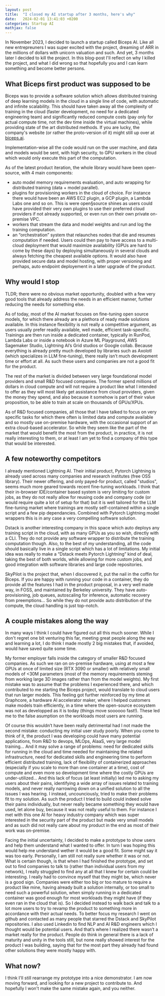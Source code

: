 ```yaml
---
layout: post
title:  "I closed my AI startup after 3 months, here's why"
date:   2024-02-01 13:41:03 +0200
categories: Startup AI
mathjax: false
---
```



In November 2023, I decided to launch a startup called Biceps AI. Like all new entrepreuners I was super excited with the project, dreaming of ARR in the millions of dollars with unicorn valuation and such. And yet, 3 months later I decided to kill the project. In this blog-post I'll reflect on why I killed the project, and what I did wrong so that hopefully you and I can learn something and become better persons.

## What Biceps first product was supposed to be

Biceps was to provide a software solution which allows distributed training of deep learning models in the cloud in a single line of code, with automatic and infinite scalability. This should have taken away all the complexity of training in the cloud (faster development, no need for a dedicated engineering team) and significantly reduced compute costs (pay only for actual compute time, not the dev time inside the virtual machines), while providing state of the art distributed methods. If you are lucky, the company's website (or rather the proto-version of it) might still up over at [biceps.ai](https://biceps.ai).

Implementation-wise all the code would run on the user machine, and data and models would be sent, with high security, to GPU workers in the cloud which would only execute this part of the computation.

As of the latest product iteration, the whole library would have been open-source, with 4 main components:
* auto model memory requirements evaluation, and auto wrapping for distributed training (data + model parallel).
* plugins for provisioning workers in the cloud of choice. For instance there would have been an AWS EC2 plugin, a GCP plugin, a Lambda Labs one and so on. This is were open§source shines as users could have provided their very own plugins to use their preferred cloud providers if not already supported, or even run on their own private on-premise VPC.
* workers that stream the data and model weights and run and log the training computation.
* an “orchestration” system that relaunches nodes that die and resumes computation if needed.
Users could then pay to have access to a multi-cloud deployment that would maximize availability (GPUs are hard to come by these days) by deploying simultaneously in several clouds and always fetching the cheapest available options. It would also have provided secure data and model hosting, with proper versioning and perhaps, auto endpoint deployement in a later upgrade of the product.


## Why would I stop

TLDR; there were no obvious market opportunity, doubled with a few very good tools that already address the needs in an efficient manner, further reducing the needs for something else.

As of today, most of the AI market focuses on fine-tuning open source models, for which there already are a plethora of ready made solutions available. In this instance flexibility is not really a competitive argument, as users usually prefer readily available, well made, efficient task-specific. Trainings are then run inside a dedicated container, typically in RunPod, Lambda Labs or inside a notebook in Azure ML Playground, AWS Sagemaker Studio, Lightning AI’s Grid studios or Google collab. Because everything is already pretty much developed by libraries such as Axolotl (which specializes in LLM fine-tuning), there really isn’t much development time or effort at all. As such these users and companies are not a good fit for the product.

The rest of the market is divided between very large foundational model providers and small R&D focused companies. The former spend millions of dollars in cloud compute and will not require a product like what I intended to offer as they will most likely get assistance from cloud providers, given the money they spend, and also because it somehow is part of their value proposition, to be able to train at scale on thousands of GPUs/XPUs.

As of R&D focused companies, all those that I have talked to focus on very specific tasks for which there often is limited data and compute available and so mostly use on-premise hardware, with the occasional support of an extra cloud-based accelerator. So while they seem like the part of the market that would benefit the most from the product, in practice, it is not really interesting to them, or at least I am yet to find a company of this type that would be interested.

## A few noteworthy competitors

I already mentioned Lightning AI. Their initial product, Pytorch Lightning is already used across many companies and research institutes (free OSS library). Their newer offering, and only payed-for product, called "studios", seems much more geared towards recent fine-tuning workloads. I think that their in-browser IDE/container based system is very limiting for custom jobs, as they do not really allow for reusing code and company code (or would require quite a lot of setup for that) but it is well tailored for the LLM fine-tuning market where trainings are mostly self-contained within a single script and a few pip dependancies. Combined with Pytorch Lightning model wrappers this is in any case a very compelling software solution.

Dstack is another interesting company in this space which auto deploys any training script in the cloud, with as many GPUs as you so wish, directly with a CLI. They do not provide any software wrapper to distribute the training computation though. Also, to the best of my understanding, all the code should basically live in a single script which has a lot of limitations. My initial idea was really to make a “Dstack meets Pytorch Lightning” kind of deal, taking the best of both worlds, while allowing for more custom jobs, and good integration with software libraries and large code repositories.

SkyPilot is the project that, when I discovered it, put the nail in the coffin for Biceps. If you are happy with running your code in a container, they do provide all the features I had in the product proposal, in a very well made way, in FOSS, and maintained by Berkeley university. They have auto-provisioning, job queues, autoscaling for inference, automatic recovery from preemptions... So while they do not provide auto distribution of the compute, the cloud handling is just top-notch.

## A couple mistakes along the way

In many ways I think I could have figured out all this much sooner. While I don't regret one bit venturing this far, meeting great people along the way and learning a lot, I do think I made mostly 2 big mistakes that, if avoided, would have saved quite some time.

My former employer falls inside the category of smaller R&D focused companies. As such we ran on on-premise hardware, using at most a few GPUs at once of limited size (RTX 3090 or smaller) with relatively small models of <30M parameters (most of the memory requirements steming from working large 3D images rather than from the model weights). My first mistake was to assume that the problems I experienced there, and which contributed to me starting the Biceps project, would translate to cloud users that run larger models. This feeling got further reinforced by my time at Graphcore, a hardware AI accelerator maker, where I helped customers make models train efficiently, in a time where the open-source ecosystem was not as developped as it is today (things move soooooo fast!). These led me to the false asumption on the workloads most users are running.

Of course this wouldn’t have been really detrimental had I not made the second mistake: conducting my initial user study poorly. When you come to think of it, the product I was developing could have many potential applications, from R&D to devops, MLOps, AIaaS, very large model training… And it may solve a range of problems: need for dedicated skills for running in the cloud and time needed for maintaining the related infrastructure, need for dedicated skills and engineering time to perform efficient distributed training, lack of flexibility of containerized approaches (especially if you scale to more than one container at a time), cost of compute and even more so development time where the costly GPUs are under-utilized… And this lack of focus (at least initially) led me to asking my users about their pains, identifying a wide array of issues related to training models, and never really narrowing down on a unified solution to all the issues I was hearing. I instead, uncounciously, tried to make their problems fit to my solution. As such the product I tried to build could indeed solve their pains individually, but never really became something they would have used, let alone buy, because it was not really useful to them. For instance I met with this one AI for heavy industry company which was super interested in the security part of the product but made very small models and as such did not really care about my product in the end as most of their work was on-premise.

Facing the initial uncertainty, I decided to make a prototype to show users and help them understand what I wanted to offer. In turn I was hoping this would help me understand wether it would be a good fit. Some might say it was too early. Personally, I am still not really sure whether it was or not. What is certain though, is that when I had finished the prototype, and set out to find companies to talk to (rather than individual users from my network), I really struggled to find any at all that I knew for certain could be interesting. I really had to convince myself that they might be, which never is a good sign. Companies were either too big or too mature to require a product like mine, having already built a solution internally, or too small to need such a powerful solution, when simply running in a dedicated container was good enough for most workloads they might have (if they even ran in the cloud that is).
So I decided instead to walk back and talk to a lot more users to try to revamp the product to something more in accordance with their actual needs. To better focus my research I went on github and contacted as many people that starred the Dstack and SkyPilot repositories. I also used Linkedin to find NLP and AI R&D engineers which I thought would be potential users. And that’s where I realized there wasn’t a market really for the product. People do think in general there is a lack of maturity and unity in the tools still, but none really showed interest for the product I was building, saying that for the most part they already had found other solutions they were mostly happy with.

## What now?

I think I'll still rearrange my prototype into a nice demonstrator. I am now moving forward, and looking for a new project to contribute to. And hopefully I won't make the same mistake again, and you neither.
